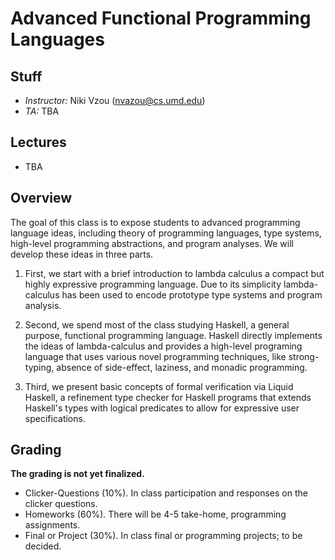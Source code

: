 Advanced Functional Programming Languages
====================================================

Stuff
-----

- *Instructor:* Niki Vzou (nvazou@cs.umd.edu)
- *TA:* TBA

Lectures
----------
- TBA

Overview
-----------
The goal of this class is to expose students to advanced programming
language ideas, including theory of programming languages, type
systems,  high-level programming abstractions, and program analyses.
We will develop these ideas in three parts.

1. First, we start with a brief introduction to lambda calculus a
compact but highly expressive programming language. Due to its
simplicity lambda-calculus has been used to encode prototype type
systems and program analysis.

2. Second, we spend most of the class studying Haskell, a general
purpose, functional programming language. Haskell directly implements
the ideas of lambda-calculus and provides a high-level programing
language that uses various novel programming techniques, like
strong-typing, absence of side-effect, laziness, and monadic
programming.

3. Third, we present basic concepts of formal verification via Liquid
Haskell, a refinement type checker for Haskell programs that extends
Haskell's types with logical predicates to allow for expressive user
specifications.

Grading
-------

**The grading is not yet finalized.**

- Clicker-Questions (10%). In class participation and responses on the clicker questions.
- Homeworks (60%). There will be 4-5 take-home, programming assignments. 
- Final or Project (30%). In class final or programming projects; to be decided. 
